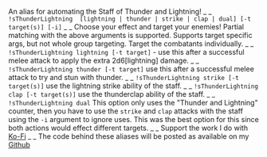 An alias for automating the Staff of Thunder and Lightning!
_ _
`!sThunderLightning  [lightning | thunder | strike | clap | dual] [-t target(s)] [-i]`
_ _
Choose your effect and target your enemies!  Partial matching with the above arguments is supported.
Supports target specific args, but not whole group targeting.  Target the combatants individually.
_ _
`!sThunderLightning lightning [-t target]` - use this after a successful melee attack to apply the extra 2d6[lightning] damage.
_ _
`!sThunderLightning thunder [-t target]` use this after a successful melee attack to try and stun with thunder.
_ _
`!sThunderLightning strike [-t target(s)]` use the lightning strike ability of the staff.
_ _ 
`!sThunderLightning clap [-t target(s)]` use the thunderclap ability of the staff.
_ _
`!sThunderLightning dual`  This option only uses the "Thunder and Lightning" counter, then you have to use the `strike` and `clap` attacks with the staff using the `-i` argument to ignore uses.  This was the best option for this since both actions would effect different targets.
_ _
Support the work I do with [Ko-Fi](https://ko-fi.com/thereverendb)
_ _
The code behind these aliases will be posted as available on my  [Github](https://github.com/TheReverendB/avrae-aliases)